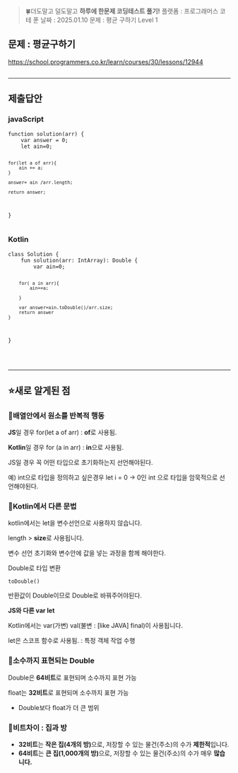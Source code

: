 <blockquote>
<p>🍀더도말고 덜도말고 <strong>하루에 한문제 코딩테스트 풀기!</strong>
플랫폼 : 프로그래머스
코테 푼 날짜 : 2025.01.10
문제 : 평균 구하기 
Level 1</p>
</blockquote>
<h2 id="문제--평균구하기">문제 : 평균구하기</h2>
<p><a href="https://school.programmers.co.kr/learn/courses/30/lessons/12944">https://school.programmers.co.kr/learn/courses/30/lessons/12944</a></p>
<p><img alt="" src="https://velog.velcdn.com/images/happy7yong/post/7145a5f2-bc1e-482b-8d7f-25cd76ed4ffa/image.png" /></p>
<hr />

<h2 id="제출답안">제출답안</h2>
<h3 id="javascript">javaScript</h3>
<pre><code class="language-jsx">function solution(arr) {
    var answer = 0;
    let ain=0;

    for(let a of arr){
        ain += a;
    }

    answer= ain /arr.length;

    return answer;
}</code></pre>
<h3 id="kotlin">Kotlin</h3>
<pre><code class="language-kotlin">class Solution {
    fun solution(arr: IntArray): Double {
        var ain=0;

        for( a in arr){
            ain+=a;  

        }

        var answer=ain.toDouble()/arr.size;
        return answer
    }
}</code></pre>
<br />
<hr />

<h2 id="⭐새로-알게된-점">⭐새로 알게된 점</h2>
<h3 id="🔎배열안에서-원소를-반복적-행동">🔎배열안에서 원소를 반복적 행동</h3>
<p><strong>JS</strong>일 경우 for(let a of arr) : <strong>of</strong>로 사용됨.</p>
<p><strong>Kotlin</strong>일 경우 for (a in arr) : <strong>in</strong>으로 사용됨.</p>
<p>JS일 경우 꼭 어떤 타입으로 초기화하는지 선언해야된다.</p>
<p>예) int으로 타입을 정의하고 싶은경우 let i = 0 → 0인 int 으로 타입을 암묵적으로 선언해야된다. 
<br /></p>
<h3 id="🔎kotlin에서-다른-문법">🔎Kotlin에서 다른 문법</h3>
<p>kotlin에서는 let을 변수선언으로 사용하지 않습니다.</p>
<p>length &gt; <strong>size</strong>로 사용됩니다.</p>
<p>변수 선언 초기화와 변수안에 값을 넣는 과정을 함께 해야한다.</p>
<p>Double로 타입 변환 </p>
<pre><code class="language-css">toDouble()</code></pre>
<p>반환값이 Double이므로 Double로 바꿔주어야된다. 
<br /></p>
<p><strong>JS와 다른 var let</strong></p>
<p>Kotlin에서는 var(가변) val(불변 : [like JAVA] final)이 사용됩니다.</p>
<p>let은 스코프 함수로 사용됨. : 특정 객체 작업 수행 
<br /></p>
<h3 id="🔎소수까지-표현되는-double">🔎소수까지 표현되는 Double</h3>
<p>Double은 <strong>64비트</strong>로 표현되며 소수까지 표현 가능</p>
<p>float는 <strong>32비트</strong>로 표현되며 소수까지 표현 가능</p>
<ul>
<li>Double보다 float가 더 큰 범위<br />



</li>
</ul>
<h3 id="🔎비트차이--집과-방">🔎비트차이 : 집과 방</h3>
<ul>
<li><strong>32비트</strong>는 <strong>작은 집(4개의 방)</strong>으로, 저장할 수 있는 물건(주소)의 수가 <strong>제한적</strong>입니다.</li>
<li><strong>64비트</strong>는 <strong>큰 집(1,000개의 방)</strong>으로, 저장할 수 있는 물건(주소)의 수가 매우 <strong>많습니다.</strong></li>
</ul>